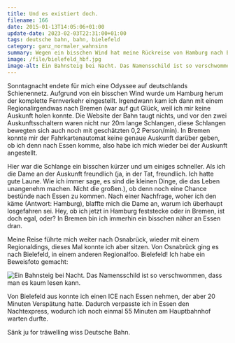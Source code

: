 ```yaml
---
title: Und es existiert doch.
filename: 166
date: 2015-01-13T14:05:06+01:00
update-date: 2023-02-03T22:31:00+01:00
tags: deutsche bahn, bahn, bielefeld
category: ganz_normaler_wahnsinn
summary: Wegen ein bisschen Wind hat meine Rückreise von Hamburg nach Essen auf etwa neun Stunden gezogen. Wenigstens habe ich ein Beweisfoto vom Bielefelder Hauptbahnhof machen können.
image: /file/bielefeld_hbf.jpg
image-alt: Ein Bahnsteig bei Nacht. Das Namensschild ist so verschwommen, dass man es kaum lesen kann.
---
```

Sonntagnacht endete für mich eine Odyssee auf deutschlands Schienennetz. Aufgrund von ein bisschen Wind wurde um Hamburg herum der komplette Fernverkehr eingestellt. Irgendwann kam ich dann mit einem Regionalirgendwas nach Bremen (war auf gut Glück, weil ich mir keine Auskunft holen konnte. Die Website der Bahn taugt nichts, und vor den zwei Auskunftsschaltern waren nicht nur 20m lange Schlangen, diese Schlangen bewegten sich auch noch mit geschätzten 0,2 Person/min). In Bremen konnte mir der Fahrkartenautomat keine genaue Auskunft darüber geben, ob ich denn nach Essen komme, also habe ich mich wieder bei der Auskunft angestellt.

Hier war die Schlange ein bisschen kürzer und um einiges schneller. Als ich die Dame an der Auskunft freundlich (ja, in der Tat, freundlich. Ich hatte gute Laune. Wie ich immer sage, es sind die kleinen Dinge, die das Leben unangenehm machen. Nicht die großen.), ob denn noch eine Chance bestünde nach Essen zu kommen. Nach einer Nachfrage, woher ich den käme (Antwort: Hamburg), blaffte mich die Dame an, warum ich überhaupt losgefahren sei. Hey, ob ich jetzt in Hamburg feststecke oder in Bremen, ist doch egal, oder? In Bremen bin ich immerhin ein bisschen näher an Essen dran.

Meine Reise führte mich weiter nach Osnabrück, wieder mit einem Regionaldings, dieses Mal konnte ich aber sitzen. Von Osnabrück ging es nach Bielefeld, in einem anderen Regionalfoo. Bielefeld! Ich habe ein Beweisfoto gemacht:

![Ein Bahnsteig bei Nacht. Das Namensschild ist so verschwommen, dass man es kaum lesen kann.](/file/bielefeld_hbf.jpg "Überzeugt? Ich wäre nicht überzeugt, wenn mir jemand dieses Foto zeigt.")

Von Bielefeld aus konnte ich einen ICE nach Essen nehmen, der aber 20 Minuten Verspätung hatte. Dadurch verpasste ich in Essen den Nachtexpress, wodurch ich noch einmal 55 Minuten am Hauptbahnhof warten durfte.

Sänk ju for träwelling wiss Deutsche Bahn.
